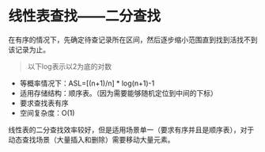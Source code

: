 # 线性表查找——二分查找 #

在有序的情况下，先确定待查记录所在区间，然后逐步缩小范围直到找到活找不到该记录为止。

> 以下log表示以2为底的对数

* 等概率情况下：ASL=[(n+1)/n] * log(n+1)-1
* 适用存储结构：顺序表。（因为需要能够随机定位到中间的下标）
* 要求查找表有序
* 空间复杂度：O(1)

线性表的二分查找效率较好，但是适用场景单一（要求有序并且是顺序表），对于动态查找场景（大量插入和删除）需要移动大量元素。
